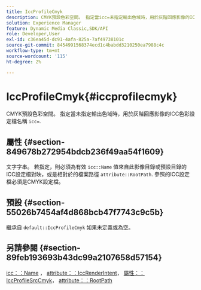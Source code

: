 ```yaml
---
title: IccProfileCmyk
description: CMYK預設色彩空間。 指定當icc=未指定輸出色域時，用於灰階回應影像的ICC色彩設定檔名稱。
solution: Experience Manager
feature: Dynamic Media Classic,SDK/API
role: Developer,User
exl-id: c36ea45d-dc91-4afa-825a-7af49738101c
source-git-commit: 8454991568374ecd1c4babdd3210250ea7988c4c
workflow-type: tm+mt
source-wordcount: '115'
ht-degree: 2%

---
```


# IccProfileCmyk{#iccprofilecmyk}

CMYK預設色彩空間。 指定當未指定輸出色域時，用於灰階回應影像的ICC色彩設定檔名稱 `icc=`.

## 屬性 {#section-849678b272954bdcb236f49aa54f1609}

文字字串。 若指定，則必須為有效 `icc::Name` 值來自此影像目錄或預設目錄的ICC設定檔對映，或是相對於的檔案路徑 `attribute::RootPath`. 參照的ICC設定檔必須是CMYK設定檔。

## 預設 {#section-55026b7454af4d868bcb47f7743c9c5b}

繼承自 `default::IccProfileCmyk` 如果未定義或為空。

## 另請參閱 {#section-89feb193693b43dc99a2107658d57154}

[icc：：Name](../../../../../ir-api/material-cat/image-rendering-api-ref/c-ir-material-catalog/c-ir-icc-profile-map-reference/r-ir-name-icc.md#reference-7a293ede360e433782575f8f6a562ac2) ， [attribute：：IccRenderIntent](../../../../../ir-api/material-cat/image-rendering-api-ref/c-ir-material-catalog/c-ir-attributes-reference/r-ir-iccrenderintent.md#reference-3b80b7a4c25545a593c5076f318b5c40)， [屬性：：IccProfileSrcCmyk](../../../../../ir-api/material-cat/image-rendering-api-ref/c-ir-material-catalog/c-ir-attributes-reference/r-ir-iccprofilesrccmyk.md#reference-0256cae955404ebc92d5d0d1fa095ea2)， [attribute：：RootPath](../../../../../ir-api/material-cat/image-rendering-api-ref/c-ir-material-catalog/c-ir-attributes-reference/r-ir-rootpath.md#reference-a4d7c96b62e14fcbad1740c702f160f3)
